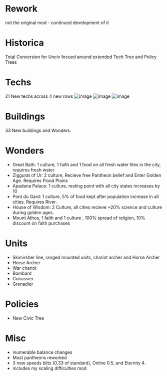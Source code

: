 # Rework
not the original mod - continued development of it

# Historica
 Total Conversion for Unciv focued around extended Tech Tree and Policy Trees

# Techs
21 New techs across 4 new rows
![image](https://user-images.githubusercontent.com/103551642/211224802-3c982465-d3ef-470b-a64d-02aa7ea8bd26.png)
![image](https://user-images.githubusercontent.com/103551642/211224813-68cc3ab3-26ed-4abc-8225-a321c9944464.png)
![image](https://user-images.githubusercontent.com/103551642/211224822-30c6d48d-66a2-4893-a60f-bab43d22df0b.png)

 # Buildings
33 New buildings and Wonders.
# Wonders
-  Great Bath: 1 culture, 1 faith and 1 food on all fresh water tiles in the city, requires fresh water
-  Ziggurat of Ur: 2 culture, Recieve free Pantheon belief and Enter Golden Age. Requires Flood Plains
-  Apadana Palace: 1 culture, resting point with all city states increases by 10
-  Pont du Gard: 1 culture, 5% of food kept after population increase in all cities. Requires River.
-  House of Wisdom: 2 Culture, all cities recieve +20% science and culture during golden ages.
-  Mount Athos, 1 faith and 1 culture , 100% spread of religion, 10% discount on faith purchases
 # Units
 - Skimirsher line, ranged mounted units, chariot archer and Horse Archer
 - Horse Archer
 - War chariot
- Bombard
- Cuirassier
- Grenadier
 
 # Policies
 - New Civic Tree
 
 # Misc
 - inumerable balance changes
 - Most pantheons reworked
 -  3 new speeds blitz (0.33 of standard), Online 0.5, and Eternity 4.
 - includes my scaling difficulties mod
 
